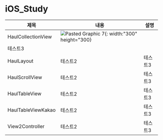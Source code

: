 # iOS_Study


|제목|내용|설명|
|------|---|---|
|HaulCollectionView|![Pasted Graphic 7](https://github.com/htj7425/iOS_Study/assets/43903354/bb6c7108-61f0-4239-b0bd-83ec926eb352){: width:"300" height="300}
|테스트3|
|HaulLayout|테스트2|테스트3|
|HaulScrollView|테스트2|테스트3|
|HaulTableView|테스트2|테스트3|
|HaulTableViewKakao|테스트2|테스트3|
|View2Controller|테스트2|테스트3|
